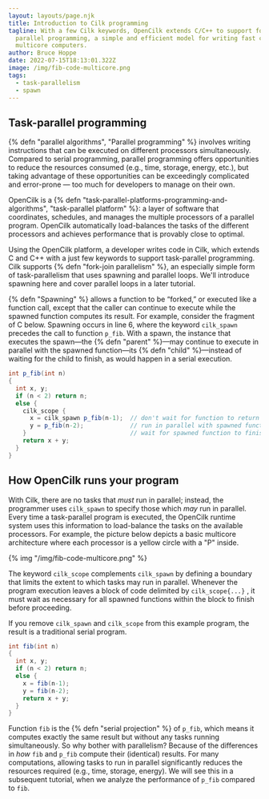 ```yaml
---
layout: layouts/page.njk
title: Introduction to Cilk programming
tagline: With a few Cilk keywords, OpenCilk extends C/C++ to support fork-join
  parallel programming, a simple and efficient model for writing fast code for
  multicore computers.
author: Bruce Hoppe
date: 2022-07-15T18:13:01.322Z
image: /img/fib-code-multicore.png
tags:
  - task-parallelism
  - spawn
---
```

## Task-parallel programming
{% defn "parallel algorithms", "Parallel programming" %} involves writing instructions that can be executed on different processors simultaneously. Compared to serial programming, parallel programming offers opportunities to reduce the resources consumed (e.g., time, storage, energy, etc.), but taking advantage of these opportunities can be exceedingly complicated and error-prone &mdash; too much for developers to manage on their own. 

OpenCilk is a {% defn "task-parallel-platforms-programming-and-algorithms", "task-parallel platform" %}: a layer of software that coordinates, schedules, and manages the multiple processors of a parallel program. OpenCilk automatically load-balances the tasks of the different processors and achieves performance that is provably close to optimal.

Using the OpenCilk platform, a developer writes code in Cilk, which extends C and C++ with a just few keywords to support task-parallel programming. Cilk supports {% defn "fork-join parallelism" %}, an especially simple form of task-parallelism that uses spawning and parallel loops. We'll introduce spawning here
and cover parallel loops in a later tutorial.

{% defn "Spawning" %} allows a function to be “forked,” or executed like a function call, except that the caller can continue to execute while the spawned function computes its result. For example, consider the fragment of C below. 
Spawning occurs in line 6, where the keyword `cilk_spawn` precedes the call to function `p_fib`.
With a spawn, the instance that executes the spawn&mdash;the {% defn "parent" %}&mdash;may continue to execute in parallel with the spawned function&mdash;its {% defn "child" %}&mdash;instead of waiting for the child to finish, as would happen in a serial execution.

```c#
int p_fib(int n)
{
  int x, y;
  if (n < 2) return n;
  else {
    cilk_scope {
      x = cilk_spawn p_fib(n-1);  // don't wait for function to return
      y = p_fib(n-2);             // run in parallel with spawned function
    }                             // wait for spawned function to finish
    return x + y;
  }
}
```

## How OpenCilk runs your program

With Cilk, there are no tasks that *must* run in parallel; instead,
the programmer uses `cilk_spawn` to specify those which *may* run in parallel.
Every time a task-parallel program is executed, the OpenCilk runtime system uses this information to load-balance the tasks on the available processors.
For example, the picture below depicts a basic multicore architecture where each processor is a yellow circle with a "P" inside.

{% img "/img/fib-code-multicore.png" %}

The keyword `cilk_scope` complements `cilk_spawn` by defining a boundary that limits the extent to which tasks may run in parallel.
Whenever the program execution leaves a block of code delimited by `cilk_scope{...}` , it must wait as necessary for all spawned functions within the block to finish before proceeding.

If you remove `cilk_spawn` and `cilk_scope` from this example program, the result is a traditional serial program.

```c#
int fib(int n)
{
  int x, y;
  if (n < 2) return n;
  else {
    x = fib(n-1);
    y = fib(n-2);
    return x + y;
  }
}
```

Function `fib` is the {% defn "serial projection" %} of `p_fib`,
which means it computes exactly the same result but without any tasks running simultaneously.
So why bother with parallelism?
Because of the differences in *how* `fib` and `p_fib` compute their (identical) results.
For many computations, allowing tasks to run in parallel significantly reduces the resources required (e.g., time, storage, energy).
We will see this in a subsequent tutorial, when we analyze the performance of `p_fib` compared to `fib`.
